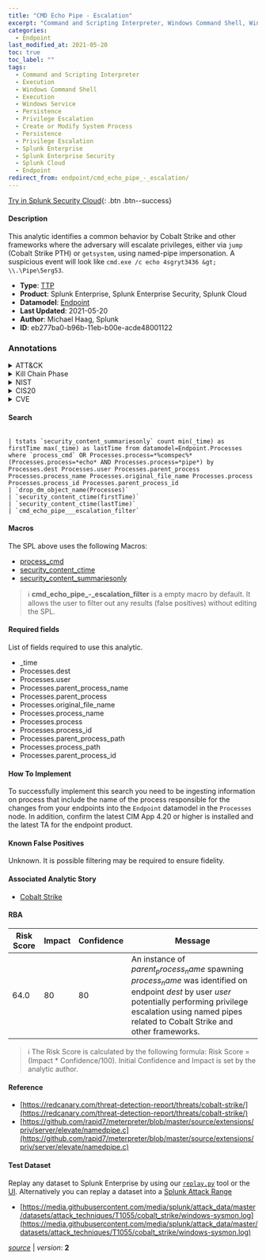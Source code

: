 ```yaml
---
title: "CMD Echo Pipe - Escalation"
excerpt: "Command and Scripting Interpreter, Windows Command Shell, Windows Service, Create or Modify System Process"
categories:
  - Endpoint
last_modified_at: 2021-05-20
toc: true
toc_label: ""
tags:
  - Command and Scripting Interpreter
  - Execution
  - Windows Command Shell
  - Execution
  - Windows Service
  - Persistence
  - Privilege Escalation
  - Create or Modify System Process
  - Persistence
  - Privilege Escalation
  - Splunk Enterprise
  - Splunk Enterprise Security
  - Splunk Cloud
  - Endpoint
redirect_from: endpoint/cmd_echo_pipe_-_escalation/
---
```




[Try in Splunk Security Cloud](https://www.splunk.com/en_us/cyber-security.html){: .btn .btn--success}

#### Description

This analytic identifies a common behavior by Cobalt Strike and other frameworks where the adversary will escalate privileges, either via `jump` (Cobalt Strike PTH) or `getsystem`, using named-pipe impersonation. A suspicious event will look like `cmd.exe /c echo 4sgryt3436 &gt; \\.\Pipe\5erg53`.

- **Type**: [TTP](https://github.com/splunk/security_content/wiki/Detection-Analytic-Types)
- **Product**: Splunk Enterprise, Splunk Enterprise Security, Splunk Cloud
- **Datamodel**: [Endpoint](https://docs.splunk.com/Documentation/CIM/latest/User/Endpoint)
- **Last Updated**: 2021-05-20
- **Author**: Michael Haag, Splunk
- **ID**: eb277ba0-b96b-11eb-b00e-acde48001122

### Annotations
<details>
  <summary>ATT&CK</summary>

<div markdown="1">

#### [ATT&CK](https://attack.mitre.org/)

| ID          | Technique   | Tactic         |
| ----------- | ----------- |--------------- |
| [T1059](https://attack.mitre.org/techniques/T1059/) | Command and Scripting Interpreter | Execution |

| [T1059.003](https://attack.mitre.org/techniques/T1059/003/) | Windows Command Shell | Execution |

| [T1543.003](https://attack.mitre.org/techniques/T1543/003/) | Windows Service | Persistence, Privilege Escalation |

| [T1543](https://attack.mitre.org/techniques/T1543/) | Create or Modify System Process | Persistence, Privilege Escalation |

</div>
</details>


<details>
  <summary>Kill Chain Phase</summary>

<div markdown="1">

* Exploitation


</div>
</details>


<details>
  <summary>NIST</summary>

<div markdown="1">



</div>
</details>

<details>
  <summary>CIS20</summary>

<div markdown="1">



</div>
</details>

<details>
  <summary>CVE</summary>

<div markdown="1">


</div>
</details>


#### Search

```

| tstats `security_content_summariesonly` count min(_time) as firstTime max(_time) as lastTime from datamodel=Endpoint.Processes where `process_cmd` OR Processes.process=*%comspec%* (Processes.process=*echo* AND Processes.process=*pipe*) by Processes.dest Processes.user Processes.parent_process Processes.process_name Processes.original_file_name Processes.process Processes.process_id Processes.parent_process_id 
| `drop_dm_object_name(Processes)` 
| `security_content_ctime(firstTime)` 
| `security_content_ctime(lastTime)` 
| `cmd_echo_pipe___escalation_filter`
```

#### Macros
The SPL above uses the following Macros:
* [process_cmd](https://github.com/splunk/security_content/blob/develop/macros/process_cmd.yml)
* [security_content_ctime](https://github.com/splunk/security_content/blob/develop/macros/security_content_ctime.yml)
* [security_content_summariesonly](https://github.com/splunk/security_content/blob/develop/macros/security_content_summariesonly.yml)

> :information_source:
> **cmd_echo_pipe_-_escalation_filter** is a empty macro by default. It allows the user to filter out any results (false positives) without editing the SPL.



#### Required fields
List of fields required to use this analytic.
* _time
* Processes.dest
* Processes.user
* Processes.parent_process_name
* Processes.parent_process
* Processes.original_file_name
* Processes.process_name
* Processes.process
* Processes.process_id
* Processes.parent_process_path
* Processes.process_path
* Processes.parent_process_id



#### How To Implement
To successfully implement this search you need to be ingesting information on process that include the name of the process responsible for the changes from your endpoints into the `Endpoint` datamodel in the `Processes` node. In addition, confirm the latest CIM App 4.20 or higher is installed and the latest TA for the endpoint product.
#### Known False Positives
Unknown. It is possible filtering may be required to ensure fidelity.

#### Associated Analytic Story
* [Cobalt Strike](/stories/cobalt_strike)




#### RBA

| Risk Score  | Impact      | Confidence   | Message      |
| ----------- | ----------- |--------------|--------------|
| 64.0 | 80 | 80 | An instance of $parent_process_name$ spawning $process_name$ was identified on endpoint $dest$ by user $user$ potentially performing privilege escalation using named pipes related to Cobalt Strike and other frameworks. |


> :information_source:
> The Risk Score is calculated by the following formula: Risk Score = (Impact * Confidence/100). Initial Confidence and Impact is set by the analytic author.


#### Reference

* [https://redcanary.com/threat-detection-report/threats/cobalt-strike/](https://redcanary.com/threat-detection-report/threats/cobalt-strike/)
* [https://github.com/rapid7/meterpreter/blob/master/source/extensions/priv/server/elevate/namedpipe.c](https://github.com/rapid7/meterpreter/blob/master/source/extensions/priv/server/elevate/namedpipe.c)



#### Test Dataset
Replay any dataset to Splunk Enterprise by using our [`replay.py`](https://github.com/splunk/attack_data#using-replaypy) tool or the [UI](https://github.com/splunk/attack_data#using-ui).
Alternatively you can replay a dataset into a [Splunk Attack Range](https://github.com/splunk/attack_range#replay-dumps-into-attack-range-splunk-server)

* [https://media.githubusercontent.com/media/splunk/attack_data/master/datasets/attack_techniques/T1055/cobalt_strike/windows-sysmon.log](https://media.githubusercontent.com/media/splunk/attack_data/master/datasets/attack_techniques/T1055/cobalt_strike/windows-sysmon.log)



[*source*](https://github.com/splunk/security_content/tree/develop/detections/endpoint/cmd_echo_pipe_-_escalation.yml) \| *version*: **2**